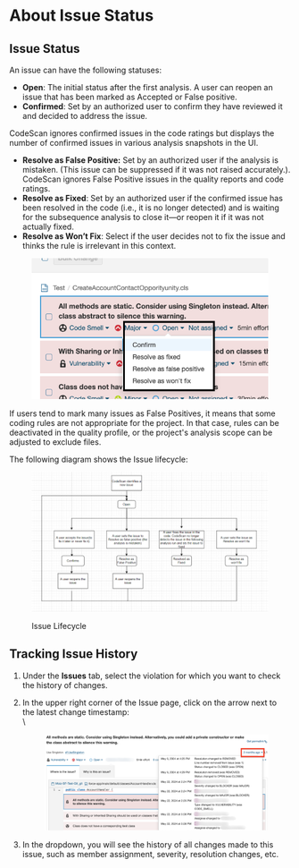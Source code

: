 # About Issue Status

## **Issue Status**

An issue can have the following statuses:

* **Open**: The initial status after the first analysis. A user can reopen an issue that has been marked as Accepted or False positive. 
* **Confirmed**: Set by an authorized user to confirm they have reviewed it and decided to address the issue.

CodeScan ignores confirmed issues in the code ratings but displays the number of confirmed issues in various analysis snapshots in the UI.

* **Resolve as False Positive:** Set by an authorized user if the analysis is mistaken. (This issue can be suppressed if it was not raised accurately.). CodeScan ignores False Positive issues in the quality reports and code ratings.
* **Resolve as Fixed**: Set by an authorized user if the confirmed issue has been resolved in the code (i.e., it is no longer detected) and is waiting for the subsequence analysis to close it—or reopen it if it was not actually fixed.
* **Resolve as Won’t Fix**: Select if the user decides not to fix the issue and thinks the rule is irrelevant in this context.

<figure><img src="../../../.gitbook/assets/image (1) (1) (1) (1) (1) (1) (1) (1) (1) (1) (1) (1) (1) (1) (1) (1) (1) (1) (1) (1) (1) (1) (1) (1) (1).png" alt=""><figcaption></figcaption></figure>

If users tend to mark many issues as False Positives, it means that some coding rules are not appropriate for the project. In that case, rules can be deactivated in the quality profile, or the project's analysis scope can be adjusted to exclude files.

The following diagram shows the Issue lifecycle:

<figure><img src="../../../.gitbook/assets/image (1) (1) (1) (1) (1) (1) (1) (1) (1) (1) (1) (1) (1) (1) (1) (1) (1) (1) (1) (1) (1) (1) (1) (1) (1) (1).png" alt=""><figcaption><p>Issue Lifecycle</p></figcaption></figure>

## **Tracking Issue History**

1. Under the **Issues** tab, select the violation for which you want to check the history of changes.
2.  In the upper right corner of the Issue page, click on the arrow next to the latest change timestamp:\
    \


    <figure><img src="../../../.gitbook/assets/image (1543).png" alt=""><figcaption></figcaption></figure>
3. In the dropdown, you will see the history of all changes made to this issue, such as member assignment, severity, resolution changes, etc.
